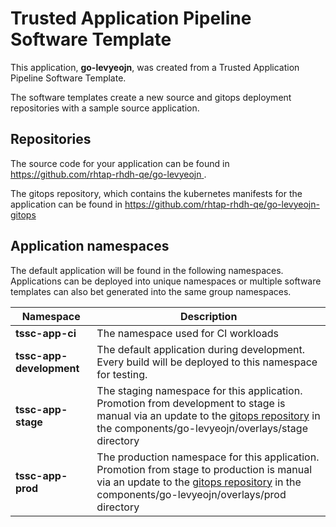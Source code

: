 # Trusted Application Pipeline Software Template

This application, **go-levyeojn**, was created from a Trusted Application Pipeline Software Template.

The software templates create a new source and gitops deployment repositories with a sample source application. 

## Repositories

The source code for your application can be found in [https://github.com/rhtap-rhdh-qe/go-levyeojn ](https://github.com/rhtap-rhdh-qe/go-levyeojn ).
 
The gitops repository, which contains the kubernetes manifests for the application can be found in 
[https://github.com/rhtap-rhdh-qe/go-levyeojn-gitops ](https://github.com/rhtap-rhdh-qe/go-levyeojn-gitops ) 

## Application namespaces 

The default application will be found in the following namespaces. Applications can be deployed into unique namespaces or multiple software templates can also bet generated into the same group namespaces.  

|  Namespace   |  Description   |  
| -------- | -------- |
| **tssc-app-ci** | The namespace used for CI workloads |
| **tssc-app-development** | The default application during development. Every build will be deployed to this namespace for testing. |
| **tssc-app-stage** | The staging namespace for this application. Promotion from development to stage is manual via an update to the [gitops repository](https://github.com/rhtap-rhdh-qe/go-levyeojn-gitops ) in the components/go-levyeojn/overlays/stage directory |
| **tssc-app-prod** | The production namespace for this application. Promotion from stage to production is manual via an update to the [gitops repository](https://github.com/rhtap-rhdh-qe/go-levyeojn-gitops ) in the components/go-levyeojn/overlays/prod directory |